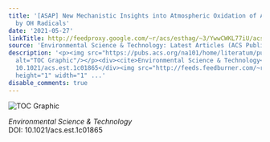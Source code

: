```yaml
---
title: '[ASAP] New Mechanistic Insights into Atmospheric Oxidation of Aniline Initiated
  by OH Radicals'
date: '2021-05-27'
linkTitle: http://feedproxy.google.com/~r/acs/esthag/~3/YwwCWKL77iU/acs.est.1c01865
source: 'Environmental Science & Technology: Latest Articles (ACS Publications)'
description: '<p><img src="https://pubs.acs.org/na101/home/literatum/publisher/achs/journals/content/esthag/0/esthag.ahead-of-print/acs.est.1c01865/20210527/images/medium/es1c01865_0010.gif"
  alt="TOC Graphic"/></p><div><cite>Environmental Science & Technology</cite></div><div>DOI:
  10.1021/acs.est.1c01865</div><img src="http://feeds.feedburner.com/~r/acs/esthag/~4/YwwCWKL77iU"
  height="1" width="1" ...'
disable_comments: true
---
```

<p><img src="https://pubs.acs.org/na101/home/literatum/publisher/achs/journals/content/esthag/0/esthag.ahead-of-print/acs.est.1c01865/20210527/images/medium/es1c01865_0010.gif" alt="TOC Graphic"/></p><div><cite>Environmental Science & Technology</cite></div><div>DOI: 10.1021/acs.est.1c01865</div><img src="http://feeds.feedburner.com/~r/acs/esthag/~4/YwwCWKL77iU" height="1" width="1" ...